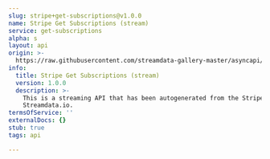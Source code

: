 ```yaml
---
slug: stripe+get-subscriptions@v1.0.0
name: Stripe Get Subscriptions (stream)
service: get-subscriptions
alpha: s
layout: api
origin: >-
  https://raw.githubusercontent.com/streamdata-gallery-master/asyncapi/master/_listings/stripe/stripe-get-subscriptions-stream-async.md
info:
  title: Stripe Get Subscriptions (stream)
  version: 1.0.0
  description: >-
    This is a streaming API that has been autogenerated from the Stripe using
    Streamdata.io.
termsOfService: ''
externalDocs: {}
stub: true
tags: api

---
```

